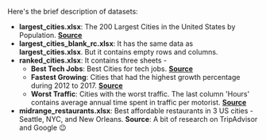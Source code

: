
Here's the brief description of datasets: 

* __largest_cities.xlsx__: The 200 Largest Cities in the United States by Population. [__Source__](https://worldpopulationreview.com/us-cities)
* __largest_cities_blank_rc.xlsx__: It has the same data as __largest_cities.xlsx__. But it contains empty rows and columns.  
* __ranked_cities.xlsx__: It contains three sheets -  
    * __Best Tech Jobs__:  Best Cities for tech jobs. [__Source__](https://worldpopulationreview.com/us-city-rankings/best-cities-for-tech-jobs)
    * __Fastest Growing__: Cities that had the highest growth percentage during 2012 to 2017. [__Source__](https://worldpopulationreview.com/us-city-rankings/fastest-growing-cities-in-the-us)
    * __Worst Traffic__: Cities with the worst traffic. The last column 'Hours' contains average annual time spent in traffic per motorist. [__Source__](https://worldpopulationreview.com/us-city-rankings/cities-with-worst-traffic)
* __midrange_restaurants.xlsx__: Best affordable restaurants in 3 US cities - Seattle, NYC, and New Orleans. __Source__: A bit of research on TripAdvisor and Google &#128521; 
